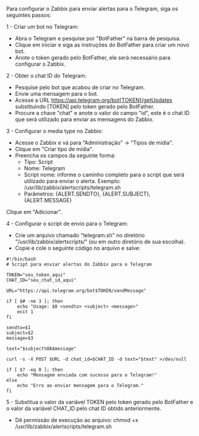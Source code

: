 Para configurar o Zabbix para enviar alertas para o Telegram, siga os seguintes passos:

1 - Criar um bot no Telegram:

   - Abra o Telegram e pesquise por "BotFather" na barra de pesquisa.
   - Clique em iniciar e siga as instruções do BotFather para criar um novo bot.
   - Anote o token gerado pelo BotFather, ele será necessário para configurar o Zabbix.

2 - Obter o chat ID do Telegram:

   - Pesquise pelo bot que acabou de criar no Telegram.
   - Envie uma mensagem para o bot.
   - Acesse a URL https://api.telegram.org/bot[TOKEN]/getUpdates substituindo [TOKEN] pelo token gerado pelo BotFather.
   - Procure a chave "chat" e anote o valor do campo "id", este é o chat ID que será utilizado para enviar as mensagens do Zabbix.

3 - Configurar o media type no Zabbix:

   - Acesse o Zabbix e vá para "Administração" -> "Tipos de mídia".
   - Clique em "Criar tipo de mídia".
   - Preencha os campos da seguinte forma:
     - Tipo: Script
     - Nome: Telegram
     - Script nome: informe o caminho completo para o script que será utilizado para enviar o alerta. Exemplo: /usr/lib/zabbix/alertscripts/telegram.sh
     - Parâmetros: {ALERT.SENDTO}, {ALERT.SUBJECT}, {ALERT.MESSAGE}
  
  Clique em "Adicionar".


4 - Configurar o script de envio para o Telegram:

  - Crie um arquivo chamado "telegram.sh" no diretório "/usr/lib/zabbix/alertscripts/" (ou em outro diretório de sua escolha).
  - Copie e cole o seguinte código no arquivo e salve:

```
#!/bin/bash
# Script para enviar alertas do Zabbix para o Telegram

TOKEN="seu_token_aqui"
CHAT_ID="seu_chat_id_aqui"

URL="https://api.telegram.org/bot$TOKEN/sendMessage"

if [ $# -ne 3 ]; then
    echo "Usage: $0 <sendto> <subject> <message>"
    exit 1
fi

sendto=$1
subject=$2
message=$3

text="$subject%0A$message"

curl -s -X POST $URL -d chat_id=$CHAT_ID -d text="$text" >/dev/null

if [ $? -eq 0 ]; then
    echo "Mensagem enviada com sucesso para o Telegram!"
else
    echo "Erro ao enviar mensagem para o Telegram."
fi
```

5 - Substitua o valor da variável TOKEN pelo token gerado pelo BotFather e o valor da variável CHAT_ID pelo chat ID obtido anteriormente.
  - Dê permissão de execução ao arquivo: chmod +x /usr/lib/zabbix/alertscripts/telegram.sh
